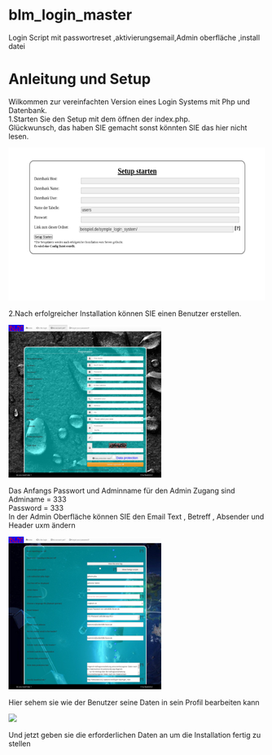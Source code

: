# blm_login_master
Login Script mit  passwortreset ,aktivierungsemail,Admin oberfläche ,install datei



<h1>Anleitung und Setup</h1>
<p>Wilkommen zur vereinfachten Version eines Login Systems mit Php und Datenbank.<br>
 1.Starten Sie den Setup mit dem öffnen der index.php.<br>
 Glückwunsch, das haben SIE gemacht sonst könnten SIE das hier nicht lesen.</p>
<img src="https://github.com/basti1012/blm_login_master/blob/master/install/setup.png" style="height:300px"><br>
<p>2.Nach erfolgreicher Installation können SIE einen Benutzer erstellen.<br></p>
<img src="https://raw.githubusercontent.com/basti1012/blm_login_master/master/install/register.png" style="height:300px"><br>
<p>Das Anfangs Passwort und Adminname für den Admin Zugang sind<br>
Adminame = 333<br>
Password = 333<br>
In der Admin Oberfläche können SIE den Email Text , Betreff , Absender und Header uxm ändern<br></p>
<img src="https://github.com/basti1012/blm_login_master/blob/master/install/admin.png?raw=true" style="height:300px"><br>

<p>Hier sehem sie wie der Benutzer seine Daten in sein Profil bearbeiten kann</p>
<img src="https://github.com/basti1012/blm_login_master/master/install/install/admin.png" style="height:300px"><br>
<p>Und jetzt geben sie die erforderlichen Daten an um die Installation fertig zu stellen</p>
